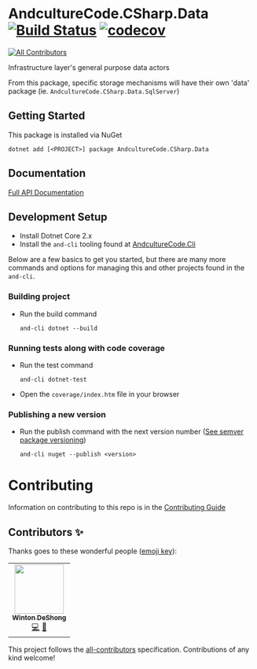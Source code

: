 # AndcultureCode.CSharp.Data [![Build Status](https://travis-ci.org/AndcultureCode/AndcultureCode.CSharp.Data.svg?branch=master)](https://travis-ci.org/AndcultureCode/AndcultureCode.CSharp.Data) [![codecov](https://codecov.io/gh/AndcultureCode/AndcultureCode.CSharp.Data/branch/master/graph/badge.svg)](https://codecov.io/gh/AndcultureCode/AndcultureCode.CSharp.Data)
<!-- ALL-CONTRIBUTORS-BADGE:START - Do not remove or modify this section -->
[![All Contributors](https://img.shields.io/badge/all_contributors-1-orange.svg?style=flat-square)](#contributors-)
<!-- ALL-CONTRIBUTORS-BADGE:END -->
Infrastructure layer's general purpose data actors

From this package, specific storage mechanisms will have their own 'data' package (ie. `AndcultureCode.CSharp.Data.SqlServer`)

## Getting Started
This package is installed via NuGet
```
dotnet add [<PROJECT>] package AndcultureCode.CSharp.Data
```

## Documentation

[Full API Documentation](src/AndcultureCode.CSharp.Data/AndcultureCode.CSharp.Data.md)


## Development Setup

* Install Dotnet Core 2.x
* Install the `and-cli` tooling found at [AndcultureCode.Cli](https://github.com/AndcultureCode/AndcultureCode.Cli)

Below are a few basics to get you started, but there are many more commands and options for managing this and other projects found in the `and-cli`.

### Building project
* Run the build command
    ```
    and-cli dotnet --build
    ```

### Running tests along with code coverage
* Run the test command
    ```
    and-cli dotnet-test
    ```
* Open the `coverage/index.htm` file in your browser

### Publishing a new version
* Run the publish command with the next version number ([See semver package versioning](https://docs.microsoft.com/en-us/nuget/concepts/package-versioning))
    ```
    and-cli nuget --publish <version>
    ```

Contributing
======

Information on contributing to this repo is in the [Contributing Guide](CONTRIBUTING.md)

## Contributors ✨

Thanks goes to these wonderful people ([emoji key](https://allcontributors.org/docs/en/emoji-key)):

<!-- ALL-CONTRIBUTORS-LIST:START - Do not remove or modify this section -->
<!-- prettier-ignore-start -->
<!-- markdownlint-disable -->
<table>
  <tr>
    <td align="center"><a href="http://www.winton.me/"><img src="https://avatars.githubusercontent.com/u/48424?v=4?s=100" width="100px;" alt=""/><br /><sub><b>Winton DeShong</b></sub></a><br /><a href="https://github.com/AndcultureCode/AndcultureCode.CSharp.Data/commits?author=wintondeshong" title="Code">💻</a> <a href="#maintenance-wintondeshong" title="Maintenance">🚧</a></td>
  </tr>
</table>

<!-- markdownlint-restore -->
<!-- prettier-ignore-end -->

<!-- ALL-CONTRIBUTORS-LIST:END -->

This project follows the [all-contributors](https://github.com/all-contributors/all-contributors) specification. Contributions of any kind welcome!